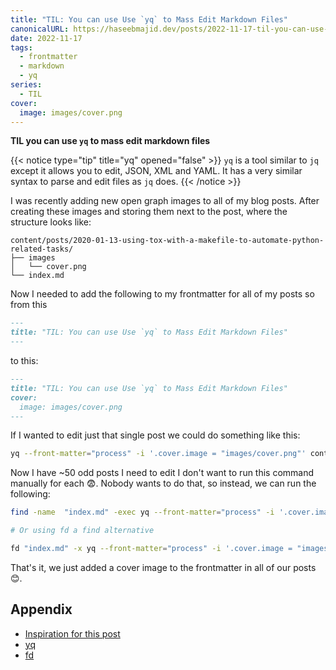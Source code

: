 ```yaml
---
title: "TIL: You can use Use `yq` to Mass Edit Markdown Files"
canonicalURL: https://haseebmajid.dev/posts/2022-11-17-til-you-can-use-yq-to-mass-edit-markdown-files/
date: 2022-11-17
tags:
  - frontmatter
  - markdown
  - yq
series:
  - TIL
cover:
  image: images/cover.png
---
```


**TIL you can use `yq` to mass edit markdown files**

{{< notice type="tip" title="yq" opened="false" >}}
`yq` is a tool similar to `jq` except it allows you to edit, JSON, XML and YAML.
It has a very similar syntax to parse and edit files as `jq` does.
{{< /notice >}}

I was recently adding new open graph images to all of my blog posts. After creating these images and storing them
next to the post, where the structure looks like:

```
content/posts/2020-01-13-using-tox-with-a-makefile-to-automate-python-related-tasks/
├── images
│   └── cover.png
└── index.md
```

Now I needed to add the following to my frontmatter for all of my posts so from this

```markdown
---
title: "TIL: You can use Use `yq` to Mass Edit Markdown Files"
---
```

to this:

```markdown
---
title: "TIL: You can use Use `yq` to Mass Edit Markdown Files"
cover:
  image: images/cover.png
---
```

If I wanted to edit just that single post we could do something like this:

```bash
yq --front-matter="process" -i '.cover.image = "images/cover.png"' content/posts/2020-01-13-using-tox-with-a-makefile-to-automate-python-related-tasks/index.md
```

Now I have ~50 odd posts I need to edit I don't want to run this command manually for each 😨.
Nobody wants to do that, so instead, we can run the following:

```bash
find -name  "index.md" -exec yq --front-matter="process" -i '.cover.image = "images/cover.png"' {} \;

# Or using fd a find alternative

fd "index.md" -x yq --front-matter="process" -i '.cover.image = "images/cover.png"'
```

That's it, we just added a cover image to the frontmatter in all of our posts 😊.

## Appendix

- [Inspiration for this post](https://roneo.org/en/hugo-edit-yaml-files-from-the-cli-with-yq/)
- [yq](https://github.com/mikefarah/yq)
- [fd](https://github.com/sharkdp/fd)